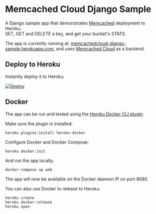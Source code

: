 # Memcached Cloud Django Sample

A Django sample app that demonstrates [Memcached](http://memcached.org/) deployment to Heroku.<br />
SET, GET and DELETE a key, and get your bucket's STATS.

The app is currently running at: [memcachedcloud-django-sample.herokuapp.com](http://memcachedcloud-django-sample.herokuapp.com), and uses [Memcached Cloud](https://addons.heroku.com/memcachedcloud) as a backend.

## Deploy to Heroku

Instantly deploy it to Heroku:

[![Deploy](https://www.herokucdn.com/deploy/button.png)](https://heroku.com/deploy?template=https://github.com/RedisLabs/memcachedcloud-django-sample)

## Docker

The app can be run and tested using the [Heroku Docker CLI plugin](https://devcenter.heroku.com/articles/introduction-local-development-with-docker).

Make sure the plugin is installed:

    heroku plugins:install heroku-docker

Configure Docker and Docker Compose:

    heroku docker:init

And run the app locally:

    docker-compose up web

The app will now be available on the Docker daemon IP on port 8080.

You can also use Docker to release to Heroku:

    heroku create
    heroku docker:release
    heroku open
